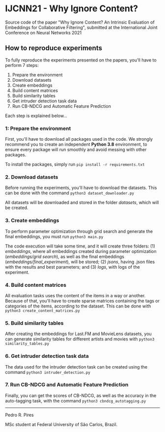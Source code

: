 # IJCNN21 - Why Ignore Content?
Source code of the paper "Why Ignore Content? An Intrinsic Evaluation of Embeddings for Collaborative Filtering", submitted at the International Joint Conference on Neural Networks 2021

## How to reproduce experiments
To fully reproduce the experiments presented on the papers, you'll have to perform 7 steps:
1. Prepare the environment
2. Download datasets
3. Create embeddings
4. Build content matrices
5. Build similarity tables
6. Get intruder detection task data
7. Run CB-NDCG and Automatic Feature Prediction

Each step is explained below...

### 1: Prepare the environment
First, you'll have to download all packages used in the code. We strongly recommend you to create an independent **Python 3.8** environment, to ensure every package will run smoothly and avoid messing with other packages.

To install the packages, simply run `pip install -r requirements.txt`

### 2. Download datasets
Before running the experiments, you'll have to download the datasets. This can be done with the command `python3 dataset_downloader.py`

All datasets will be downloaded and stored in the folder _datasets_, which will be created.

### 3. Create embeddings
To perform parameter optimization through grid search and generate the final embeddings, you must run `python3 main.py`

The code execution will take some time, and it will create three folders: (1) _embeddings_, where all embeddings created during parameter optimization (_embeddings/grid search_), as well as the final embeddings (_embeddings/final_experiment_), will be stored; (2) _jsons_, having .json files with the results and best parameters; and (3) _logs_, with logs of the experiment.

### 4. Build content matrices
All evaluation tasks uses the content of the items in a way or another. Because of that, you'll have to create sparse matrices containing the tags or categories of the items, according to the dataset. This can be done with `python3 create_content_matrices.py`

### 5. Build similarity tables
After creating the embeddings for Last.FM and MovieLens datasets, you can generate similarity tables for different artists and movies with `python3 similarity_tables.py`

### 6. Get intruder detection task data
The data used for the intruder detection task can be created using the command `python3 intruder_detection.py`

### 7. Run CB-NDCG and Automatic Feature Prediction
Finally, you can get the scores of CB-NDCG, as well as the accuracy in the auto-tagging task, with the command `python3 cbndcg_autotagging.py`

---
Pedro R. Pires

MSc student at Federal University of São Carlos, Brazil.
